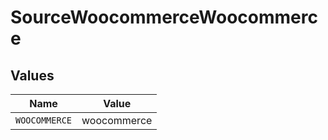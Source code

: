 # SourceWoocommerceWoocommerce


## Values

| Name          | Value         |
| ------------- | ------------- |
| `WOOCOMMERCE` | woocommerce   |